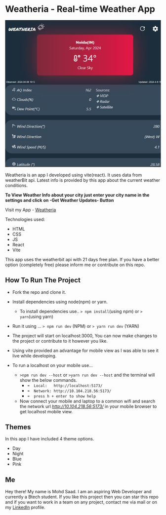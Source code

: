 # Weatheria - Real-time Weather App

![image](./src/assets/weather.JPG)

Weatheria is an app I developed using vite(react). It uses data from weatherBit api. Latest info is provided by this app about the current weather conditions.

**To View Weather Info about your city just enter your city name in the settings and click on -Get Weather Updates- Button**

Visit my App - [Weatheria](https://myweatheria.netlify.app/)

Technologies used:

- HTML
- CSS
- JS
- React
- Vite

This app uses the weatherbit api with 21 days free plan. If you have a better option (completely free) please inform me or contribute on this repo.

## How To Run The Project

- Fork the repo and clone it.
- Install dependencies using node(npm) or yarn.
  - To install dependencies use..
    `> npm install`(using npm) or
    `> yarn`(using yarn)
- Run it using ...
  `> npm run dev` (NPM) or
  `> yarn run dev` (YARN)

- The project will start on localhost:3000, You can now make changes to the project or contribute to it however you like.

- Using vite provided an advantage for mobile view as I was able to see it live while developing.

- To run a localhost on your mobile use...
  - `>npm run dev --host` or `>yarn run dev --host` and the terminal will show the below commands.
    - `➜  Local:   http://localhost:5173/`
    - `➜  Network: http://10.104.218.56:5173/`
    - `➜  press h + enter to show help`
  - Now connect your mobile and laptop to a common wifi and search the network url *http://10.104.218.56:5173/* in your mobile browser to get localhost mobile view.

## Themes

In this app I have included 4 theme options.

- Day
- Night
- Blue
- Pink

## Me

Hey there! My name is Mohd Saad. I am an aspiring Web Developer and currently a Btech student. If you like this project then you can star this repo and if you want to work in a team on any project, contact me via mail or on my [LinkedIn](https://www.linkedin.com/in/webdevmsaad/) profile.
